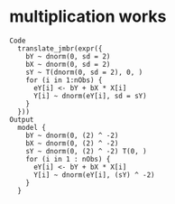 # multiplication works

    Code
      translate_jmbr(expr({
        bY ~ dnorm(0, sd = 2)
        bX ~ dnorm(0, sd = 2)
        sY ~ T(dnorm(0, sd = 2), 0, )
        for (i in 1:nObs) {
          eY[i] <- bY + bX * X[i]
          Y[i] ~ dnorm(eY[i], sd = sY)
        }
      }))
    Output
      model {
        bY ~ dnorm(0, (2) ^ -2)
        bX ~ dnorm(0, (2) ^ -2)
        sY ~ dnorm(0, (2) ^ -2) T(0, )
        for (i in 1 : nObs) {
          eY[i] <- bY + bX * X[i]
          Y[i] ~ dnorm(eY[i], (sY) ^ -2)
        }
      }

